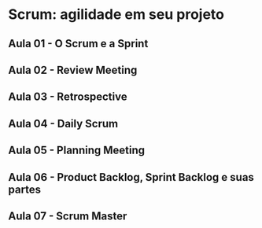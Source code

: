# Scrum: agilidade em seu projeto

## Aula 01 - O Scrum e a Sprint

## Aula 02 - Review Meeting

## Aula 03 - Retrospective

## Aula 04 - Daily Scrum

## Aula 05 - Planning Meeting

## Aula 06 - Product Backlog, Sprint Backlog e suas partes

## Aula 07 - Scrum Master